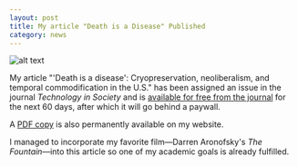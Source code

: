 ```yaml
---
layout: post
title: My article "Death is a Disease" Published
category: news
---
```


![alt text](https://trgenovese.github.io/blog/images/deathdisease.jpeg "Death is a Disease")

My article "'Death is a disease': Cryopreservation, neoliberalism, and temporal commodification in the U.S." has been assigned an issue in the journal *Technology in Society* and is [available for free from the journal](https://authors.elsevier.com/a/1XXUI,3f~s4pmv) for the next 60 days, after which it will go behind a paywall.

A [PDF copy](https://trgenovese.github.io/pubs/Genovese_DeathIsADisease.pdf) is also permanently available on my website.

I managed to incorporate my favorite film—Darren Aronofsky's *The Fountain*—into this article so one of my academic goals is already fulfilled.
